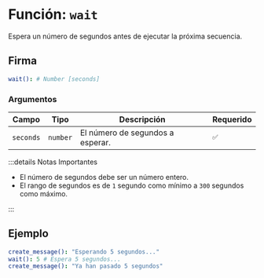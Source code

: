 # Función: `wait`

Espera un número de segundos antes de ejecutar la próxima secuencia.

## Firma

```yml
wait(): # Number [seconds]
```

### Argumentos

| Campo     | Tipo     | Descripción                      | Requerido |
| --------- | -------- | -------------------------------- | --------- |
| `seconds` | `number` | El número de segundos a esperar. | `✅`      |

:::details Notas Importantes

- El número de segundos debe ser un número entero.
- El rango de segundos es de `1` segundo como mínimo a `300` segundos como máximo.

:::

## Ejemplo

```yml
create_message(): "Esperando 5 segundos..."
wait(): 5 # Espera 5 segundos...
create_message(): "Ya han pasado 5 segundos"
```
